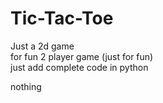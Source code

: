 # Tic-Tac-Toe
Just a 2d game
<br>
for fun 2 player game
(just for fun)
<br>
just add complete code in python

nothing
